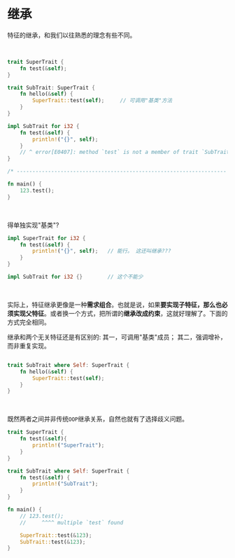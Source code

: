 # 继承

特征的继承，和我们以往熟悉的理念有些不同。

&nbsp;

```rust
trait SuperTrait {
    fn test(&self);
}

trait SubTrait: SuperTrait {
    fn hello(&self) {
        SuperTrait::test(self);     // 可调用"基类"方法
    }
}

impl SubTrait for i32 {
    fn test(&self) {
        println!("{}", self);
    }
    // ^ error[E0407]: method `test` is not a member of trait `SubTrait`    // 没有 ??? 不是继承么 ???
}

/* ------------------------------------------------------------------- */

fn main() {
    123.test();
}
```
&nbsp;

得单独实现"基类"?

```rust
impl SuperTrait for i32 {
    fn test(&self) {
        println!("{}", self);   // 能行。 这还叫继承???
    }
}

impl SubTrait for i32 {}        // 这个不能少
```

&nbsp;

实际上，特征继承更像是一种**需求组合**。也就是说，如果**要实现子特征，那么也必须实现父特征**。或者换一个方式，把所谓的**继承改成约束**，这就好理解了。下面的方式完全相同。

继承和两个无关特征还是有区别的: 其一，可调用"基类"成员； 其二，强调增补，而非重复实现。

```rust

trait SubTrait where Self: SuperTrait {
    fn hello(&self) {
        SuperTrait::test(self);
    }
}
```

&nbsp;

既然两者之间并非传统`OOP`继承关系，自然也就有了选择歧义问题。

```rust
trait SuperTrait {
    fn test(&self){
        println!("SuperTrait");
    }
}

trait SubTrait where Self: SuperTrait {
    fn test(&self) {
        println!("SubTrait");
    }
}

fn main() {
    // 123.test();
    //     ^^^^ multiple `test` found

    SuperTrait::test(&123);
    SubTrait::test(&123);
}
```
